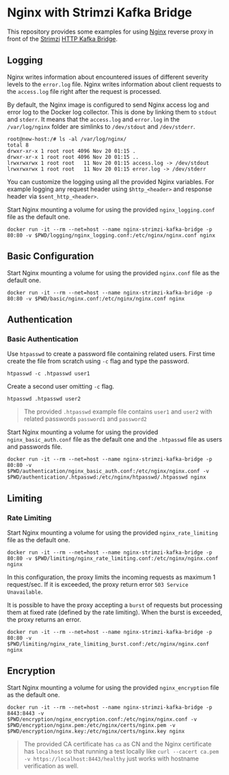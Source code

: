 # Nginx with Strimzi Kafka Bridge

This repository provides some examples for using [Nginx](https://www.nginx.com/) reverse proxy in front of the [Strimzi](https://strimzi.io/) [HTTP Kafka Bridge](https://github.com/strimzi/strimzi-kafka-bridge).

## Logging

Nginx writes information about encountered issues of different severity levels to the `error.log` file.
Nginx writes information about client requests to the `access.log` file right after the request is processed.

By default, the Nginx image is configured to send Nginx access log and error log to the Docker log collector.
This is done by linking them to `stdout` and `stderr`.
It means that the `access.log` and `error.log` in the `/var/log/nginx` folder are simlinks to `/dev/stdout` and `/dev/stderr`.

```shell
root@new-host:/# ls -al /var/log/nginx/
total 8
drwxr-xr-x 1 root root 4096 Nov 20 01:15 .
drwxr-xr-x 1 root root 4096 Nov 20 01:15 ..
lrwxrwxrwx 1 root root   11 Nov 20 01:15 access.log -> /dev/stdout
lrwxrwxrwx 1 root root   11 Nov 20 01:15 error.log -> /dev/stderr
```

You can customize the logging using all the provided Nginx variables.
For example logging any request header using `$http_<header>` and response header via `$sent_http_<header>`.

Start Nginx mounting a volume for using the provided `nginx_logging.conf` file as the default one.

```shell
docker run -it --rm --net=host --name nginx-strimzi-kafka-bridge -p 80:80 -v $PWD/logging/nginx_logging.conf:/etc/nginx/nginx.conf nginx
```

## Basic Configuration

Start Nginx mounting a volume for using the provided `nginx.conf` file as the default one.

```shell
docker run -it --rm --net=host --name nginx-strimzi-kafka-bridge -p 80:80 -v $PWD/basic/nginx.conf:/etc/nginx/nginx.conf nginx
```

## Authentication

### Basic Authentication

Use `htpasswd` to create a password file containing related users.
First time create the file from scratch using `-c` flag and type the password.

```shell
htpasswd -c .htpasswd user1
```

Create a second user omitting `-c` flag.

```shell
htpasswd .htpasswd user2
```

> The provided `.htpasswd` example file contains `user1` and `user2` with related passwords `password1` and `password2`

Start Nginx mounting a volume for using the provided `nginx_basic_auth.conf` file as the default one and the `.htpasswd` file as users and passwords file.

```shell
docker run -it --rm --net=host --name nginx-strimzi-kafka-bridge -p 80:80 -v $PWD/authentication/nginx_basic_auth.conf:/etc/nginx/nginx.conf -v $PWD/authentication/.htpasswd:/etc/nginx/htpasswd/.htpasswd nginx
```

## Limiting

### Rate Limiting

Start Nginx mounting a volume for using the provided `nginx_rate_limiting` file as the default one.

```shell
docker run -it --rm --net=host --name nginx-strimzi-kafka-bridge -p 80:80 -v $PWD/limiting/nginx_rate_limiting.conf:/etc/nginx/nginx.conf nginx
```

In this configuration, the proxy limits the incoming requests as maximum 1 request/sec.
If it is exceeded, the proxy return error `503 Service Unavailable`.

It is possible to have the proxy accepting a `burst` of requests but processing them at fixed rate (defined by the rate limiting).
When the burst is exceeded, the proxy returns an error.

```shell
docker run -it --rm --net=host --name nginx-strimzi-kafka-bridge -p 80:80 -v $PWD/limiting/nginx_rate_limiting_burst.conf:/etc/nginx/nginx.conf nginx
```

## Encryption

Start Nginx mounting a volume for using the provided `nginx_encryption` file as the default one.

```shell
docker run -it --rm --net=host --name nginx-strimzi-kafka-bridge -p 8443:8443 -v $PWD/encryption/nginx_encryption.conf:/etc/nginx/nginx.conf -v $PWD/encryption/nginx.pem:/etc/nginx/certs/nginx.pem -v $PWD/encryption/nginx.key:/etc/nginx/certs/nginx.key nginx
```

> The provided CA certificate has `ca` as CN and the Nginx certificate has `localhost` so that running a test locally like `curl --cacert ca.pem -v https://localhost:8443/healthy` just works with hostname verification as well.